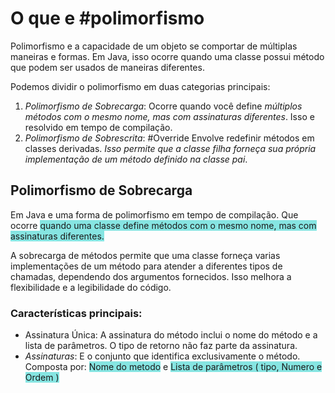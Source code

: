 # O que e #polimorfismo

Polimorfismo e a capacidade de um objeto se comportar de múltiplas maneiras e formas. Em Java, isso ocorre quando uma classe possui método que podem ser usados de maneiras  diferentes.

Podemos dividir o polimorfismo em duas categorias principais:

1. *Polimorfismo de Sobrecarga*: Ocorre quando você define *múltiplos métodos com o mesmo nome, mas com assinaturas diferentes*. Isso e resolvido em tempo de compilação.
2. *Polimorfismo de Sobrescrita*: #Override Envolve redefinir métodos em classes derivadas. *Isso permite que a classe filha forneça sua própria implementação de um método definido na classe pai*. 

## Polimorfismo de Sobrecarga
Em Java e uma forma de polimorfismo em tempo de compilação. Que ocorre <span style="background:rgba(16, 206, 200, 0.5)">quando uma classe define métodos com o mesmo nome, mas com assinaturas diferentes.</span> 

A sobrecarga de métodos permite que uma classe forneça varias implementações de um método para atender a diferentes tipos de chamadas, dependendo dos argumentos fornecidos. Isso melhora a flexibilidade e a legibilidade do código.

### Características principais:
* Assinatura Única: A assinatura do método inclui o nome do método e a lista de parâmetros. O tipo de retorno não faz parte da assinatura.
* *Assinaturas*: E o conjunto que identifica exclusivamente o método. Composta por: <span style="background:rgba(16, 206, 200, 0.5)">Nome do metodo</span> e <span style="background:rgba(16, 206, 200, 0.5)">Lista de parâmetros ( tipo, Numero e Ordem )</span> 
  